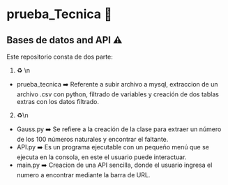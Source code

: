  # prueba_Tecnica :blue_book:


 ## Bases de datos and API  :warning:

Este repositorio consta de dos parte:

1. :recycle: \n
- prueba_tecnica :arrow_right: Referente a subir archivo a mysql, extraccion de un archivo .csv con python, filtrado de variables y creación de dos tablas extras con los datos filtrado.

2. :recycle:\n

- Gauss.py :arrow_right: Se refiere a la creación de la clase para extraer un número de los 100 números naturales y encontrar el faltante. 
- API.py  :arrow_right:  Es un programa ejecutable con un pequeño menú que se ejecuta en la consola, en este el usuario puede interactuar. 
- main.py :arrow_right:  Creacion de una API sencilla, donde el usuario ingresa el numero a encontrar mediante la barra de URL. 



 
